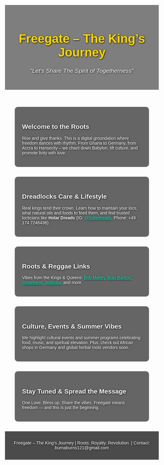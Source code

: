 <!DOCTYPE html>
<html lang="en">
<head>
  <meta charset="UTF-8" />
  <meta name="viewport" content="width=device-width, initial-scale=1.0" />
  <meta name="google-site-verification" content="Vwre_8EZeTJ557Q03PoYOYA-Z5TyCYv5WnX6S9eCDzc" />
  <meta name="description" content="Freegate – The King’s Journey. A soulful digital temple for culture, dreadlock vibes, Rastafari elevation, and global unity through rhythm and roots." />
  <meta name="keywords" content="Freegate, Rastafari, reggae, dancehall, Ghanaian roots, dreadlocks care, African diaspora, Hansecity, culture, togetherness, spiritual freedom" />
  <meta name="author" content="Freegate – The King’s Journey" />
  <title>Freegate – The King’s Journey</title>
  <link rel="stylesheet" href="styles.css" />
  <style>
    body {
      margin: 0;
      font-family: 'Trebuchet MS', sans-serif;
      background-image: url('A_vibrant_digital_illustration_poster_features_Ras.png');
      background-size: cover;
      background-position: center;
      color: #fff;
      text-shadow: 1px 1px 4px #000;
    }
    header {
      background-color: rgba(0, 0, 0, 0.5);
      padding: 2rem;
      text-align: center;
    }
    h1 {
      font-size: 2.5rem;
      color: gold;
    }
    p.motto {
      font-style: italic;
      font-size: 1.2rem;
      margin-top: 0.5rem;
    }
    section {
      background-color: rgba(0, 0, 0, 0.6);
      margin: 2rem;
      padding: 1.5rem;
      border-radius: 10px;
    }
    footer {
      text-align: center;
      padding: 1rem;
      background-color: rgba(0, 0, 0, 0.7);
      font-size: 0.9rem;
    }
    a {
      color: #00ffcc;
    }
  </style>
</head>
<body>
  <header>
    <h1>Freegate – The King’s Journey</h1>
    <p class="motto">"Let's Share The Spirit of Togetherness"</p>
  </header>

  <section>
    <h2>Welcome to the Roots</h2>
    <p>Rise and give thanks. This is a digital groundation where freedom dances with rhythm. From Ghana to Germany, from Accra to Hansecity – we chant down Babylon, lift culture, and promote livity with love.</p>
  </section>

  <section>
    <h2>Dreadlocks Care & Lifestyle</h2>
    <p>Real kings tend their crown. Learn how to maintain your locs, what natural oils and foods to feed them, and find trusted locticians like <strong>Holar Dreads</strong> (IG: <a href="https://instagram.com/holardreads">@holardreads</a>, Phone: +49 174 7246436).</p>
  </section>

  <section>
    <h2>Roots & Reggae Links</h2>
    <p>Vibes from the Kings & Queens: <a href="https://www.youtube.com/results?search_query=Bob+Marley">Bob Marley</a>, <a href="https://www.youtube.com/results?search_query=Buju+Banton">Buju Banton</a>, <a href="https://www.youtube.com/results?search_query=Stonebwoy">Stonebwoy</a>, <a href="https://www.youtube.com/results?search_query=Masicka">Masicka</a>, and more.</p>
  </section>

  <section>
    <h2>Culture, Events & Summer Vibes</h2>
    <p>We highlight cultural events and summer programs celebrating food, music, and spiritual elevation. Plus, check out African shops in Germany and global herbal roots vendors soon.</p>
  </section>

  <section>
    <h2>Stay Tuned & Spread the Message</h2>
    <p>One Love. Bless up. Share the vibes. Freegate means freedom — and this is just the beginning.</p>
  </section>

  <footer>
    <p>Freegate – The King’s Journey | Roots. Royalty. Revolution. | Contact: burnaburns121@gmail.com</p>
  </footer>
</body>
</html>
